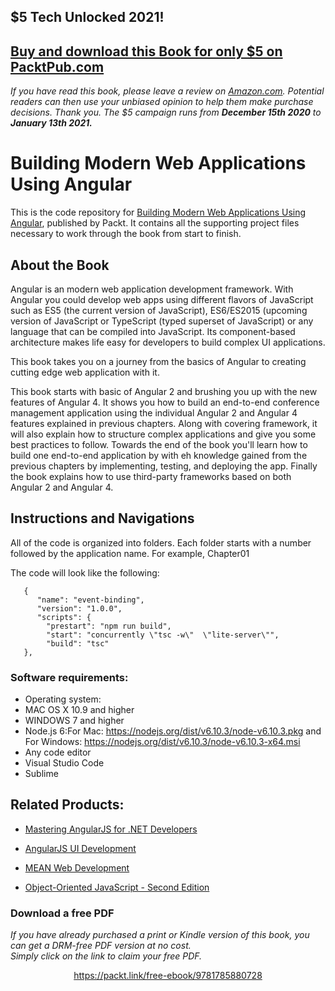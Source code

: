 ## $5 Tech Unlocked 2021!
[Buy and download this Book for only $5 on PacktPub.com](https://www.packtpub.com/product/building-modern-web-applications-using-angular-4/9781785880728)
-----
*If you have read this book, please leave a review on [Amazon.com](https://www.amazon.com/gp/product/1785880721).     Potential readers can then use your unbiased opinion to help them make purchase decisions. Thank you. The $5 campaign         runs from __December 15th 2020__ to __January 13th 2021.__*

# Building Modern Web Applications Using Angular
This is the code repository for [Building Modern Web Applications Using Angular](https://www.packtpub.com/web-development/angular-ui-development?utm_source=github&utm_medium=repository&utm_content=9781785880728), published by Packt. It contains all the supporting project files necessary to work through the book from start to finish.

## About the Book
Angular is an modern web application development framework. With Angular you could develop web apps using different flavors of JavaScript such as ES5 (the current version of JavaScript), ES6/ES2015 (upcoming version of JavaScript or TypeScript (typed superset of JavaScript) or any language that can be compiled into JavaScript. Its component-based architecture makes life easy for developers to build complex UI applications.

This book takes you on a journey from the basics of Angular to creating cutting edge web application with it.

This book starts with basic of Angular 2 and brushing you up with the new features of Angular 4. It shows you how to build an end-to-end conference management application using the individual Angular 2 and Angular 4 features explained in previous chapters. Along with covering framework, it will also explain how to structure complex applications and give you some best practices to follow. Towards the end of the book you'll learn how to build one end-to-end application by with eh knowledge gained from the previous chapters by implementing, testing, and deploying the app. Finally the book explains how to use third-party frameworks based on both Angular 2 and Angular 4.

## Instructions and Navigations
All of the code is organized into folders. Each folder starts with a number followed by the application name. For example, Chapter01

The code will look like the following:
       
       {
          "name": "event-binding",
          "version": "1.0.0",
          "scripts": {
            "prestart": "npm run build",
            "start": "concurrently \"tsc -w\"  \"lite-server\"",
            "build": "tsc"
       },

### Software requirements:

* Operating system:
* MAC OS X 10.9 and higher
* WINDOWS 7 and higher
* Node.js 6:For Mac: https://nodejs.org/dist/v6.10.3/node-v6.10.3.pkg and 
                For Windows: https://nodejs.org/dist/v6.10.3/node-v6.10.3-x64.msi
* Any code editor
* Visual Studio Code
* Sublime

## Related Products:

* [Mastering AngularJS for .NET Developers]( https://www.packtpub.com/web-development/mastering-angularjs-net-developers?utm_source=github&utm_medium=repository&utm_content=9781783553983 )

* [AngularJS UI Development]( https://www.packtpub.com/web-development/angularjs-ui-development?utm_source=github&utm_medium=repository&utm_content=9781783288472 )

* [MEAN Web Development]( https://www.packtpub.com/web-development/mean-web-development?utm_source=github&utm_medium=repository&utm_content=9781783983285 )

* [Object-Oriented JavaScript - Second Edition]( https://www.packtpub.com/web-development/object-oriented-javascript-second-edition?utm_source=github&utm_medium=repository&utm_content=9781849693127 )



### Download a free PDF

 <i>If you have already purchased a print or Kindle version of this book, you can get a DRM-free PDF version at no cost.<br>Simply click on the link to claim your free PDF.</i>
<p align="center"> <a href="https://packt.link/free-ebook/9781785880728">https://packt.link/free-ebook/9781785880728 </a> </p>